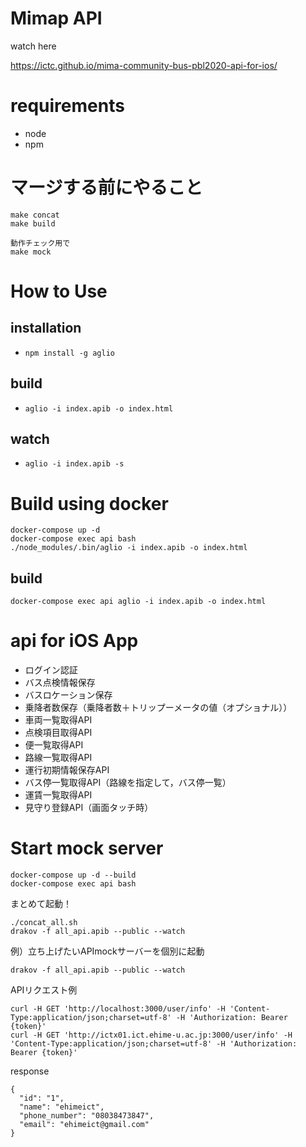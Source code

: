 # Mimap API
watch here

https://ictc.github.io/mima-community-bus-pbl2020-api-for-ios/

# requirements
- node
- npm

# マージする前にやること
```
make concat
make build

動作チェック用で
make mock
```
# How to Use
## installation
- `npm install -g aglio`

## build
- `aglio -i index.apib -o index.html`

## watch
- `aglio -i index.apib -s`

# Build using docker
```
docker-compose up -d
docker-compose exec api bash
./node_modules/.bin/aglio -i index.apib -o index.html
```
## build
```
docker-compose exec api aglio -i index.apib -o index.html
```


# api for iOS App
- ログイン認証
- バス点検情報保存
- バスロケーション保存
- 乗降者数保存（乗降者数＋トリップーメータの値（オプショナル））
- 車両一覧取得API
- 点検項目取得API
- 便一覧取得API
- 路線一覧取得API
- 運行初期情報保存API
- バス停一覧取得API（路線を指定して，バス停一覧）
- 運賃一覧取得API
- 見守り登録API（画面タッチ時）

# Start mock server
```
docker-compose up -d --build
docker-compose exec api bash
```

まとめて起動！
```
./concat_all.sh
drakov -f all_api.apib --public --watch
```

例）立ち上げたいAPImockサーバーを個別に起動
```
drakov -f all_api.apib --public --watch
```

APIリクエスト例
```
curl -H GET 'http://localhost:3000/user/info' -H 'Content-Type:application/json;charset=utf-8' -H 'Authorization: Bearer {token}'
curl -H GET 'http://ictx01.ict.ehime-u.ac.jp:3000/user/info' -H 'Content-Type:application/json;charset=utf-8' -H 'Authorization: Bearer {token}'
```
response
```
{
  "id": "1",
  "name": "ehimeict",
  "phone_number": "08038473847",
  "email": "ehimeict@gmail.com"
}
```

